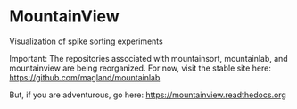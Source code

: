 # MountainView

Visualization of spike sorting experiments

Important: The repositories associated with mountainsort, mountainlab, and mountainview are being reorganized. For now, visit the stable site here: https://github.com/magland/mountainlab

But, if you are adventurous, go here: https://mountainview.readthedocs.org
